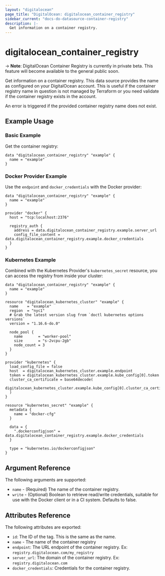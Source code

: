 ```yaml
---
layout: "digitalocean"
page_title: "DigitalOcean: digitalocean_container_registry"
sidebar_current: "docs-do-datasource-container-registry"
description: |-
  Get information on a container registry.
---
```


# digitalocean_container_registry

-> **Note**: DigitalOcean Container Registry is currently in private beta.
This feature will become available to the general public soon.

Get information on a container registry. This data source provides the name as 
configured on your DigitalOcean account. This is useful if the container 
registry name in question is not managed by Terraform or you need validate if 
the container registry exists in the account.

An error is triggered if the provided container registry name does not exist.

## Example Usage

### Basic Example

Get the container registry:

```hcl
data "digitalocean_container_registry" "example" {
  name = "example"
}
```

### Docker Provider Example

Use the `endpoint` and `docker_credentials` with the Docker provider:

```
data "digitalocean_container_registry" "example" {
  name = "example"
}

provider "docker" {
  host = "tcp:localhost:2376"

  registry_auth {
    address = data.digitalocean_container_registry.example.server_url
    config_file_content = data.digitalocean_container_registry.example.docker_credentials
  }
}
```

### Kubernetes Example

Combined with the Kubernetes Provider's `kubernetes_secret` resource, you can 
access the registry from inside your cluster:

```
data "digitalocean_container_registry" "example" {
  name = "example"
}

resource "digitalocean_kubernetes_cluster" "example" {
  name    = "example"
  region  = "nyc1"
  # Grab the latest version slug from `doctl kubernetes options versions`
  version = "1.16.6-do.0"

  node_pool {
    name       = "worker-pool"
    size       = "s-2vcpu-2gb"
    node_count = 3
  }
}

provider "kubernetes" {
  load_config_file = false
  host  = digitalocean_kubernetes_cluster.example.endpoint
  token = digitalocean_kubernetes_cluster.example.kube_config[0].token
  cluster_ca_certificate = base64decode(
    digitalocean_kubernetes_cluster.example.kube_config[0].cluster_ca_certificate
  )
}

resource "kubernetes_secret" "example" {
  metadata {
    name = "docker-cfg"
  }

  data = {
    ".dockerconfigjson" = data.digitalocean_container_registry.example.docker_credentials
  }

  type = "kubernetes.io/dockerconfigjson"
}
```

## Argument Reference

The following arguments are supported:

* `name` - (Required) The name of the container registry.
* `write` - (Optional) Boolean  to retrieve read/write credentials, suitable for use with the Docker client or in a CI system. Defaults to false.

## Attributes Reference

The following attributes are exported:

* `id`: The ID of the tag. This is the same as the name.
* `name` - The name of the container registry
* `endpoint`: The URL endpoint of the container registry. Ex: `registry.digitalocean.com/my_registry`
* `server_url`: The domain of the container registry. Ex: `registry.digitalocean.com`
* `docker_credentials`: Credentials for the container registry.

